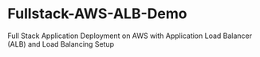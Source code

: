 # Fullstack-AWS-ALB-Demo
Full Stack Application Deployment on AWS with Application Load Balancer (ALB) and Load Balancing Setup
